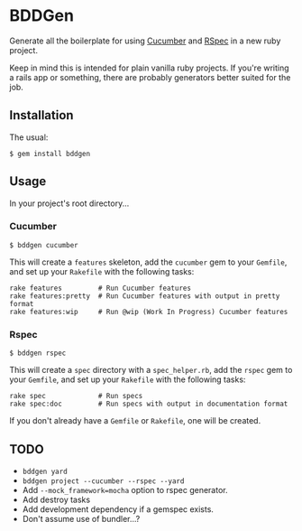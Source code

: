 # BDDGen

Generate all the boilerplate for using [Cucumber](http://cukes.info) and
[RSpec](https://github.com/rspec/rspec) in a new ruby project.

Keep in mind this is intended for plain vanilla ruby projects. If you're
writing a rails app or something, there are probably generators better
suited for the job.

## Installation

The usual:

    $ gem install bddgen
    
## Usage

In your project's root directory...

### Cucumber

    $ bddgen cucumber

This will create a `features` skeleton, add the `cucumber` gem to your
`Gemfile`, and set up your `Rakefile` with the following tasks:

    rake features         # Run Cucumber features
    rake features:pretty  # Run Cucumber features with output in pretty format
    rake features:wip     # Run @wip (Work In Progress) Cucumber features

### Rspec

    $ bddgen rspec
    
This will create a `spec` directory with a `spec_helper.rb`, add the `rspec`
gem to your `Gemfile`, and set up your `Rakefile` with the following tasks:

    rake spec             # Run specs
    rake spec:doc         # Run specs with output in documentation format

If you don't already have a `Gemfile` or `Rakefile`, one will be created.

## TODO

* `bddgen yard`
* `bddgen project --cucumber --rspec --yard`
* Add `--mock_framework=mocha` option to rspec generator.
* Add destroy tasks
* Add development dependency if a gemspec exists.
* Don't assume use of bundler...?
